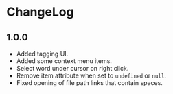# ChangeLog

## 1.0.0

- Added tagging UI.
- Added some context menu items.
- Select word under cursor on right click.
- Remove item attribute when set to `undefined` or `null`.
- Fixed opening of file path links that contain spaces.